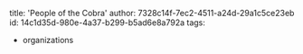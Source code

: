 title: 'People of the Cobra'
author: 7328c14f-7ec2-4511-a24d-29a1c5ce23eb
id: 14c1d35d-980e-4a37-b299-b5ad6e8a792a
tags:
  - organizations
